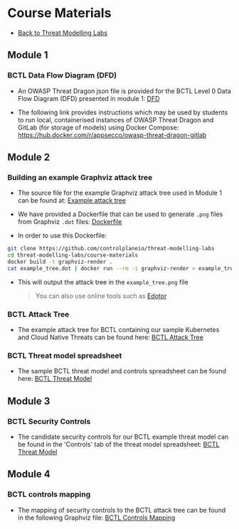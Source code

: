 # Course Materials

- [Back to Threat Modelling Labs](/README.md)

## Module 1

### BCTL Data Flow Diagram (DFD)

- An OWASP Threat Dragon json file is provided for the BCTL Level 0 Data Flow Diagram (DFD) presented in module 1: [DFD](BCTL_L0_DFD.json)

- The following link provides instructions which may be used by students to run local, containerised instances of OWASP Threat Dragon and GitLab (for storage of models) using Docker Compose: https://hub.docker.com/r/appsecco/owasp-threat-dragon-gitlab

## Module 2

### Building an example Graphviz attack tree

- The source file for the example Graphviz attack tree used in Module 1 can be found at: [Example attack tree](example_tree.dot)

- We have provided a Dockerfile that can be used to generate `.png` files from Graphviz `.dot` files: [Dockerfile](Dockerfile)

- In order to use this Dockerfile:

```bash
git clone https://github.com/controlplaneio/threat-modelling-labs
cd threat-modelling-labs/course-materials
docker build -t graphviz-render .
cat example_tree.dot | docker run --rm -i graphviz-render > example_tree.png
```

- This will output the attack tree in the `example_tree.png` file

  > You can also use online tools such as [Edotor](https://edotor.net/?engine=dot#digraph%20%7B%0A%09%2F%2F%20Base%20Styling%0A%09rankdir%3D%22TB%22%3B%0A%09splines%3Dtrue%3B%0A%09overlap%3Dfalse%3B%0A%09nodesep%3D%220.2%22%3B%0A%09ranksep%3D%220.4%22%3B%0A%09%2F%2F%20label%3D%22Some%20Title%22%3B%0A%09labelloc%3D%22t%22%3B%0A%09fontname%3D%22Montserrat%22%3B%0A%09node%20%5B%20fontname%3D%22Montserrat%22%20margin%3D0.28%20shape%3D%22plaintext%22%20style%3D%22filled%2C%20rounded%22%20%5D%0A%09edge%20%5B%20fontname%3D%22Montserrat%22%20color%3D%22%232B303A%22%20%5D%0A%09d%20%5Bshape%3Dnone%2C%20label%3D%22%22%2C%20image%3D%22hashjack.png%22%5D%3B%0A%0A%09%2F%2F%20List%20of%20Nodes%0A%0A%09%2F%2F%20base%20nodes%0A%09%2F%2F%20reality%20%5B%20label%3D%22Reality%22%20fillcolor%3D%22%232B303A%22%20fontcolor%3D%22%23ffffff%22%20%5D%0A%09%2F%2F%20attack_win%20%5B%20label%3D%22Access%20video%5Cnrecordings%20in%5CnS3%20bucket%5Cn(attackers%20win)%22%20fillcolor%3D%22%23DB2955%22%20fontcolor%3D%22%23ffffff%22%20%5D%0A%0A%09%2F%2F%20green%20nodes%0A%09node%20%5B%20color%3D%22%23D6E9D5%22%20%5D%0A%09access_sensitive_data%20%5B%20label%3D%22Access%20sensitive%20%5Cndata%22%20%5D%0A%09access_container%20%5B%20label%3D%22Gain%20access%20to%20%5Cncontainer%22%20%5D%0A%09vuln_code_in_container%20%5B%20label%3D%22Malicious%2Fvulnerable%20code%20%5Cnin%20deployed%20container%22%20%5D%0A%09external_route%20%5B%20label%3D%22External%20route%20available%20%5Cnto%20attacker-controlled%20service%22%20%5D%0A%09exec_call%20%5B%20label%3D%22Make%20exec%20call%20%5Cnto%20container%22%20%5D%0A%09vuln_image%20%5B%20label%3D%22Vulnerable%20container%20%5Cnimage%22%20%5D%0A%09tamper_with_image%20%5B%20label%3D%22Tamper%20with%20image%20%5Cnin%20Artifact%20repo%22%20%5D%0A%09vuln_app_code%20%5B%20label%3D%22Vulnerable%20application%20%5Cncode%22%20%5D%0A%09aws_api_call%20%5B%20label%3D%22Data%20returned%20from%20%5CnAWS%20API%20call%22%20%5D%0A%09%0A%09%0A%0A%09%2F%2F%20blue%20nodes%0A%09node%20%5B%20color%3D%22%2384BCE6%22%20%5D%0A%09mount_host_disk%20%5B%20label%3D%22Mount%20host%20%5Cndisk%22%20%5D%0A%09eavesdrop_on_host%20%5B%20label%3D%22Eavesdrop%20on%20host%20%5Cnnetwork%22%20%5D%0A%09eavesdrop_in_pod%20%5B%20label%3D%22Eavesdrop%20on%20traffic%20%5Cnwithin%20a%20pod%22%20%5D%0A%09exfiltrate_data%20%5B%20label%3D%22Malicious%20workload%20%5Cnexfiltrates%20data%22%20%5D%0A%09rce_in_container%20%5B%20label%3D%22RCE%20within%20%5Cncontainer%22%20%5D%0A%09shell_access%20%5B%20label%3D%22Gain%20shell%20in%20%5Cnrunning%20container%22%20%5D%0A%0A%0A%09%2F%2F%20white%20nodes%0A%09node%20%5B%20color%3D%22%23DDDDDD%22%20%5D%0A%09legit_container%20%5B%20label%3D%22Use%20container%20with%20%5Cnlegitimate%20access%22%20%5D%0A%09hostnetwork%20%5B%20label%3D%22Pod%20launched%20with%20%5CnHostnetwork%22%20%5D%0A%09cap_net_admin%20%5Blabel%3D%22Pod%20launched%20with%20%5CnCAP_NET_ADMIN%22%20%5D%0A%09priv_container%20%5Blabel%3D%22Find%20privileged%20%5Cncontainer%22%20%5D%0A%09poor_code%20%5B%20label%3D%22Poor%20coding%20%5Cnpractices%22%20%5D%0A%09vuln_dependency%20%5B%20label%3D%22Referenced%20dependency%20%5Cnhas%20vulnerability%22%20%5D%0A%09dns_tunnel%20%5B%20label%3D%22Exfiltrate%20via%20%5CnDNS%20tunneling%22%20%5D%0A%09internet_gateway_exfiltrate%20%5B%20label%3D%22Exfiltrate%20via%20%5Cninternet%20gateway%22%20%5D%0A%09priv_endpoint_exfiltrate%20%5B%20label%3D%22Exfiltrate%20via%20AWS%20Private%20Endpoint%20%5Cnto%20attacker-controlled%20AWS%20service%22%20%5D%0A%09IAM_misconfig%20%5B%20label%3D%22IAM%20misconfiguration%20%5Cnallows%20unauthorised%20access%22%20%5D%0A%09plain_text_creds%20%5B%20label%3D%22Plain%20text%20credentials%20%5Cnin%20source%20control%22%20%5D%0A%09ec2_instance_metadata%20%5B%20label%3D%22Compromised%20pod%20%5Cnretrieves%20creds%20from%20%5CnEC2%20metadata%20API%22%20%5D%0A%09k8s_api_network_access%20%5B%20label%3D%22K8s%20API%20%5Cnnetwork%20access%22%20%5D%0A%09workload_with_shell%20%5B%20label%3D%22Workload%20with%20%5Cnshell%22%20%5D%0A%09typosquat%20%5B%20label%3D%22Dependency%20confusion%20or%20%5Cntyposquatting%20attack%22%20%5D%0A%09exploitable_vuln%20%5B%20label%3D%22Exploitable%20vulnerability%20%5Cnin%20container%22%20%5D%0A%09exposed_container%20%5B%20label%3D%22Container%20exposed%20%5Cnto%20network%22%20%5D%0A%09obtain_kubeconfig%20%5B%20label%3D%22Obtain%20kubeconfig%20%5Cnfile%22%20%5D%0A%09long_lived_SA_token%20%5B%20label%3D%22Long-lived%20service%20%5Cnaccount%20token%20is%20%5Cncompromised%22%20%5D%0A%09targetted_supply_chain%20%5Blabel%3D%22Targetted%20attack%20%5Cnvia%20public%20image%22%20%5D%0A%09dev_creds%20%5B%20label%3D%22Obtain%20developer%20%5Cncredentials%22%20%5D%0A%09artifact_repo_storage%20%5B%20label%3D%22Access%20to%20artifact%20%5Cnrepo%20storage%20disk%22%20%5D%0A%09commit_malicious_code%20%5B%20label%3D%22Commit%20malicious%20%5Cncode%22%20%5D%0A%0A%0A%0A%09%2F%2F%20List%20of%20Edges%0A%09%0A%09access_sensitive_data%20-%3E%20legit_container%20-%3E%20access_container%0A%0A%09access_container%20-%3E%20rce_in_container%0A%09rce_in_container%20-%3E%20exploitable_vuln%0A%09rce_in_container%20-%3E%20exposed_container%20-%3E%20d%0A%09access_container%20-%3E%20shell_access%0A%09shell_access%20-%3E%20exec_call%0A%09exec_call%20-%3E%20long_lived_SA_token%20-%3E%20d%0A%09exec_call%20-%3E%20obtain_kubeconfig%20-%3E%20d%0A%09shell_access%20-%3E%20k8s_api_network_access%0A%09shell_access%20-%3E%20workload_with_shell%0A%20%20%0A%09access_sensitive_data%20-%3E%20mount_host_disk%20-%3E%20priv_container%0A%09mount_host_disk%20-%3E%20access_container%0A%20%20%0A%09access_sensitive_data%20-%3E%20eavesdrop_on_host%20-%3E%20hostnetwork%0A%09eavesdrop_on_host%20-%3E%20access_container%0A%20%20%0A%09access_sensitive_data%20-%3E%20eavesdrop_in_pod%20-%3E%20cap_net_admin%0A%09eavesdrop_in_pod%20-%3E%20access_container%0A%0A%09access_sensitive_data%20-%3E%20exfiltrate_data%0A%09exfiltrate_data%20-%3E%20vuln_code_in_container%0A%09vuln_code_in_container%20-%3E%20vuln_image%0A%09vuln_image%20-%3E%20targetted_supply_chain%20-%3E%20d%0A%09vuln_image%20-%3E%20typosquat%20-%3E%20d%0A%09vuln_image%20-%3E%20tamper_with_image%20-%3E%20artifact_repo_storage%0A%09tamper_with_image%20-%3E%20dev_creds%0A%09vuln_code_in_container%20-%3E%20vuln_app_code%20-%3E%20commit_malicious_code%20-%3E%20dev_creds%0A%09vuln_app_code%20-%3E%20poor_code%0A%09vuln_app_code%20-%3E%20vuln_dependency%0A%0A%09dev_creds%20-%3E%20d%0A%0A%09exfiltrate_data%20-%3E%20external_route%20-%3E%20internet_gateway_exfiltrate%0A%09external_route%20-%3E%20dns_tunnel%0A%09external_route%20-%3E%20priv_endpoint_exfiltrate%0A%20%20%0A%09aws_api_call%20-%3E%20ec2_instance_metadata%0A%09access_sensitive_data%20-%3E%20aws_api_call%20-%3E%20IAM_misconfig%20-%3E%20d%0A%09aws_api_call%20-%3E%20plain_text_creds%20-%3E%20dev_creds%0A%0A%0A%0A%0A%09%2F%2F%20Subgraphs%20%2F%20Clusters%0A%0A%09%2F%2F%20these%20clusters%20enforce%20the%20correct%20hierarchies%0A%20%20%0A%09subgraph%20same_level_a%20%7B%0A%09%09rank%3Dsame%3B%0A%09%09legit_container%0A%09%09mount_host_disk%0A%09%09eavesdrop_on_host%0A%09%09eavesdrop_in_pod%0A%09%09aws_api_call%0A%09%09exfiltrate_data%0A%09%7D%0A%0A%09subgraph%20same_level_b%20%7B%0A%09%09rank%3Dsame%3B%0A%09%09access_container%0A%09%09priv_container%0A%09%09hostnetwork%0A%09%09cap_net_admin%0A%09%7D%0A%0A%09subgraph%20same_level_c%20%7B%0A%09%09rank%3Dsame%3B%0A%09%09exposed_container%0A%09%09exploitable_vuln%0A%09%7D%0A%09%0A%0A%0A%20%20%2F%2F%20Enforcing%20ordering%20in%20levels%0A%20%20%0A%09legit_container%20-%3E%20mount_host_disk%20-%3E%20eavesdrop_on_host%20-%3E%20eavesdrop_in_pod%20-%3E%20exfiltrate_data%20-%3E%20aws_api_call%20%5B%20style%3D%22invis%22%20%5D%0A%09access_container%20-%3E%20priv_container%20-%3E%20hostnetwork%20-%3E%20cap_net_admin%20%5B%20style%3D%22invis%22%20%5D%0A%7D) 

### BCTL Attack Tree

- The example attack tree for BCTL containing our sample Kubernetes and Cloud Native Threats can be found here: [BCTL Attack Tree](BCTL_tree.dot)

### BCTL Threat model spreadsheet

- The sample BCTL threat model and controls spreadsheet can be found here: [BCTL Threat Model](https://docs.google.com/spreadsheets/d/1xLeh2VMTuypsZIitLukePQU9Z21u9GqZy5VFNc61CM0/edit?usp=sharing)

## Module 3

### BCTL Security Controls

- The candidate security controls for our BCTL example threat model can be found in the 'Controls' tab of the threat model spreadsheet: [BCTL Threat Model](https://docs.google.com/spreadsheets/d/1xLeh2VMTuypsZIitLukePQU9Z21u9GqZy5VFNc61CM0/edit?usp=sharing)

## Module 4

### BCTL controls mapping

- The mapping of security controls to the BCTL attack tree can be found in the following Graphviz file: [BCTL Controls Mapping](BCTL_tree_controls.dot)
